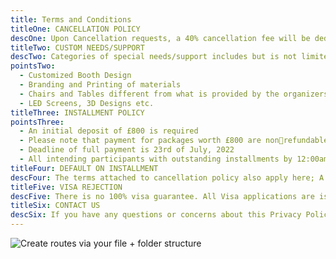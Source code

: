 ```yaml
---
title: Terms and Conditions
titleOne: CANCELLATION POLICY
descOne: Upon Cancellation requests, a 40% cancellation fee will be deducted from the total amount paid.
titleTwo: CUSTOM NEEDS/SUPPORT
descTwo: Categories of special needs/support includes but is not limited to;
pointsTwo:
  - Customized Booth Design
  - Branding and Printing of materials
  - Chairs and Tables different from what is provided by the organizers.
  - LED Screens, 3D Designs etc.
titleThree: INSTALLMENT POLICY
pointsThree:
  - An initial deposit of £800 is required
  - Please note that payment for packages worth £800 are nonrefundable.
  - Deadline of full payment is 23rd of July, 2022
  - All intending participants with outstanding installments by 12:00amWAT on the 24th of July, 2022 will be refunded with their balance after the deduction of 40% default fee.
titleFour: DEFAULT ON INSTALLMENT
descFour: The terms attached to cancellation policy also apply here; A 40% charge will be deducted from the amount paid while the balance will be paid to you
titleFive: VISA REJECTION
descFive: There is no 100% visa guarantee. All Visa applications are issued based on individual merit. Kindly ensure that all information and representations are genuine and correct. Upon rejection, a non refundable processing fee of £800 per applicant is deducted from the sum paid.
titleSix: CONTACT US
descSix: If you have any questions or concerns about this Privacy Policy, please contact us at emordiuche@ownahome.ng..
---
```


![Create routes via your file + folder structure](single-image.jpg)
